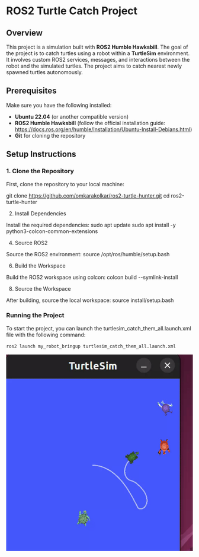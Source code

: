 # ROS2 Turtle Catch Project 

## Overview

This project is a simulation built with **ROS2 Humble Hawksbill**. The goal of the project is to catch turtles using a robot within a **TurtleSim** environment. It involves custom ROS2 services, messages, and interactions between the robot and the simulated turtles. The project aims to catch nearest newly spawned turtles autonomously.

## Prerequisites

Make sure you have the following installed:

- **Ubuntu 22.04** (or another compatible version)
- **ROS2 Humble Hawksbill** (follow the official installation guide: https://docs.ros.org/en/humble/Installation/Ubuntu-Install-Debians.html)
- **Git** for cloning the repository

## Setup Instructions

### 1. Clone the Repository

First, clone the repository to your local machine:


git clone https://github.com/omkarakolkar/ros2-turtle-hunter.git
cd ros2-turtle-hunter

2. Install Dependencies

Install the required dependencies:
sudo apt update
sudo apt install -y python3-colcon-common-extensions

4. Source ROS2

Source the ROS2 environment:
source /opt/ros/humble/setup.bash

6. Build the Workspace

Build the ROS2 workspace using colcon:
colcon build --symlink-install

8. Source the Workspace

After building, source the local workspace:
source install/setup.bash

### Running the Project
To start the project, you can launch the turtlesim_catch_them_all.launch.xml file with the following command:

```bash
ros2 launch my_robot_bringup turtlesim_catch_them_all.launch.xml
```

![Demo](TurtleSim.gif)
